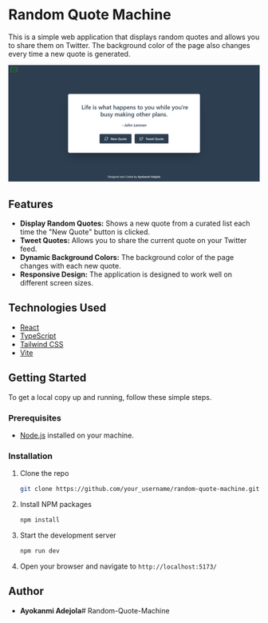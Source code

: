 # Random Quote Machine

This is a simple web application that displays random quotes and allows you to share them on Twitter. The background color of the page also changes every time a new quote is generated.

![preview](./public/design.png)

## Features

- **Display Random Quotes:** Shows a new quote from a curated list each time the "New Quote" button is clicked.
- **Tweet Quotes:** Allows you to share the current quote on your Twitter feed.
- **Dynamic Background Colors:** The background color of the page changes with each new quote.
- **Responsive Design:** The application is designed to work well on different screen sizes.

## Technologies Used

- [React](https://reactjs.org/)
- [TypeScript](https://www.typescriptlang.org/)
- [Tailwind CSS](https://tailwindcss.com/)
- [Vite](https://vitejs.dev/)

## Getting Started

To get a local copy up and running, follow these simple steps.

### Prerequisites

- [Node.js](https://nodejs.org/en/) installed on your machine.

### Installation

1. Clone the repo
   ```sh
   git clone https://github.com/your_username/random-quote-machine.git
   ```
2. Install NPM packages
   ```sh
   npm install
   ```
3. Start the development server
   ```sh
   npm run dev
   ```
4. Open your browser and navigate to `http://localhost:5173/`

## Author

- **Ayokanmi Adejola**# Random-Quote-Machine
